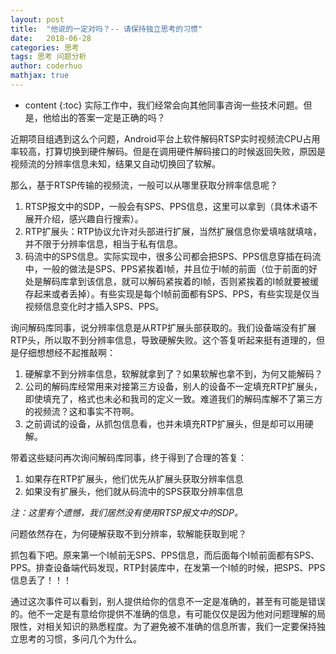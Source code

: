 ```yaml
---
layout: post  
title:  "他说的一定对吗？-- 请保持独立思考的习惯"  
date:   2018-06-28  
categories: 思考  
tags: 思考 问题分析
author: coderhuo  
mathjax: true
---
```


* content
{:toc}
实际工作中，我们经常会向其他同事咨询一些技术问题。但是，他给出的答案一定是正确的吗？  







  

近期项目组遇到这么个问题，Android平台上软件解码RTSP实时视频流CPU占用率较高，打算切换到硬件解码。但是在调用硬件解码接口的时候返回失败，原因是视频流的分辨率信息未知，结果又自动切换回了软解。

那么，基于RTSP传输的视频流，一般可以从哪里获取分辨率信息呢？

1. RTSP报文中的SDP，一般会有SPS、PPS信息，这里可以拿到（具体术语不展开介绍，感兴趣自行搜索）。
2. RTP扩展头：RTP协议允许对头部进行扩展，当然扩展信息你爱填啥就填啥，并不限于分辨率信息，相当于私有信息。
3. 码流中的SPS信息。实际实现中，很多公司都会把SPS、PPS信息穿插在码流中，一般的做法是SPS、PPS紧挨着I帧，并且位于I帧的前面（位于前面的好处是解码库拿到该信息，就可以解码紧挨着的I帧，否则紧挨着的I帧就要被缓存起来或者丢掉）。有些实现是每个I帧前面都有SPS、PPS，有些实现是仅当视频信息变化时才插入SPS、PPS。

询问解码库同事，说分辨率信息是从RTP扩展头部获取的。我们设备端没有扩展RTP头，所以取不到分辨率信息，导致硬解失败。这个答复听起来挺有道理的，但是仔细想想经不起推敲啊：

1. 硬解拿不到分辨率信息，软解就拿到了？如果软解也拿不到，为何又能解码？
2. 公司的解码库经常用来对接第三方设备，别人的设备不一定填充RTP扩展头，即使填充了，格式也未必和我司的定义一致。难道我们的解码库解不了第三方的视频流？这和事实不符啊。
3. 之前调试的设备，从抓包信息看，也并未填充RTP扩展头，但是却可以用硬解。

带着这些疑问再次询问解码库同事，终于得到了合理的答复：

1. 如果存在RTP扩展头，他们优先从扩展头获取分辨率信息
2. 如果没有扩展头，他们就从码流中的SPS获取分辨率信息

*注：这里有个遗憾，我们居然没有使用RTSP报文中的SDP。*

问题依然存在，为何硬解获取不到分辨率，软解能获取到呢？

抓包看下吧。原来第一个I帧前无SPS、PPS信息，而后面每个I帧前面都有SPS、PPS。排查设备端代码发现，RTP封装库中，在发第一个I帧的时候，把SPS、PPS信息丢了！！！



通过这次事件可以看到，别人提供给你的信息不一定是准确的，甚至有可能是错误的。他不一定是有意给你提供不准确的信息，有可能仅仅是因为他对问题理解的局限性，对相关知识的熟悉程度。为了避免被不准确的信息所害，我们一定要保持独立思考的习惯，多问几个为什么。




​                
